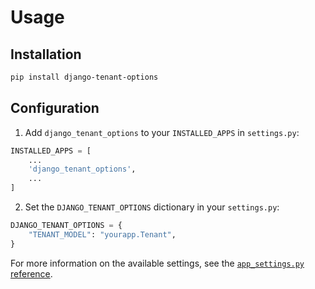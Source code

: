 # Usage

## Installation

```bash
pip install django-tenant-options
```

## Configuration

1. Add `django_tenant_options` to your `INSTALLED_APPS` in `settings.py`:

```python
INSTALLED_APPS = [
    ...
    'django_tenant_options',
    ...
]
```

2. Set the `DJANGO_TENANT_OPTIONS` dictionary in your `settings.py`:

```python
DJANGO_TENANT_OPTIONS = {
    "TENANT_MODEL": "yourapp.Tenant",
}
```

For more information on the available settings, see the [`app_settings.py` reference](./reference.md#module-django_tenant_options.app_settings).
